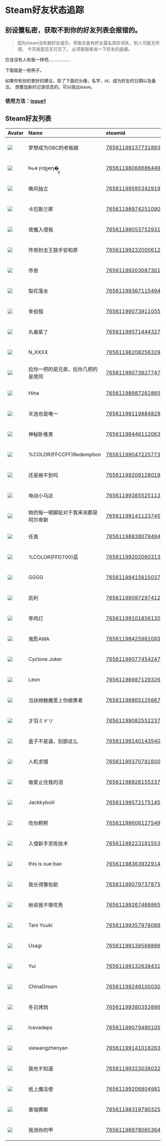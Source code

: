 # Steam好友状态追踪
## 别设置私密，获取不到你的好友列表会报错的。

> 因为steam没有删好友提示，导致总是有好友莫名其妙消失，别人可能无所谓，
> 今天我是忍无可忍了。 必须狠狠查询一下好友的底细。

应该没有人和我一样吧………………

下面就是一些例子。

如果你有别的更好的建议，除了下面的头像，名字，id，成为好友的日期以及备注。 想要加新的记录信息的，可以提出issue。

### 使用方法：[issue1](https://github.com/systemannounce/SteamFriends/issues/1)



## Steam好友列表

| Avatar                                                                            | Name                     | steamid                                                                     | is_friend   | BFD                 | removed_time        | Remark   |
|:----------------------------------------------------------------------------------|:-------------------------|:----------------------------------------------------------------------------|:------------|:--------------------|:--------------------|:---------|
| ![](https://avatars.steamstatic.com/947ac7706a951e71e2589fbb30e0d09c5f4c02cf.jpg) | 梦想成为GBC的老板娘              | [76561199137731893](https://steamcommunity.com/profiles/76561199137731893/) | ❌           | 2023-02-15 07:17:10 | 2025-07-19 08:43:00 |          |
| ![](https://avatars.steamstatic.com/700657035d302729e018afa2e4f223393aa972c1.jpg) | ƚԋҽ ϝαʅʅҽɳ�̤̰̺̹̤         | [76561198068686449](https://steamcommunity.com/profiles/76561198068686449/) | ❌           | 2023-02-12 13:06:01 | 2025-05-13 08:40:42 |          |
| ![](https://avatars.steamstatic.com/ab2aa364f6b9464e3606fe2a19f3c14750b2491f.jpg) | 晚风独立                     | [76561199595342919](https://steamcommunity.com/profiles/76561199595342919/) | ✅           | 2024-09-13 07:48:18 |                     |          |
| ![](https://avatars.steamstatic.com/71e9ac49ad27f5610a07c13534da7fcda4842a64.jpg) | 卡厄斯兰那                    | [76561198974251090](https://steamcommunity.com/profiles/76561198974251090/) | ✅           | 2023-02-11 15:01:59 |                     |          |
| ![](https://avatars.steamstatic.com/1be717cb4906f970c884966a42568364ea6e5d97.jpg) | 夜魔入侵我                    | [76561199053752931](https://steamcommunity.com/profiles/76561199053752931/) | ✅           | 2022-11-22 04:55:31 |                     |          |
| ![](https://avatars.steamstatic.com/22ed9426db0b01abdb5c8bdaed3966ad47591518.jpg) | 传奇肘击王鼓手安和昴               | [76561199232000612](https://steamcommunity.com/profiles/76561199232000612/) | ✅           | 2023-03-30 04:49:54 |                     |          |
| ![](https://avatars.steamstatic.com/fa25e4e3159e7440d4a744f5d2760b40b8e4e7c9.jpg) | 传奇                       | [76561199203087301](https://steamcommunity.com/profiles/76561199203087301/) | ✅           | 2022-08-14 02:10:59 |                     |          |
| ![](https://avatars.steamstatic.com/ff6623630cb51be1c2402362ad2c9da6e75f9124.jpg) | 梨花落水                     | [76561199367115494](https://steamcommunity.com/profiles/76561199367115494/) | ✅           | 2022-12-05 03:35:40 |                     |          |
| ![](https://avatars.steamstatic.com/8f6916be3dcc60a0c3e9391276bce389a138b83a.jpg) | 季伯殂                      | [76561199073911055](https://steamcommunity.com/profiles/76561199073911055/) | ✅           | 2023-02-01 12:14:04 |                     |          |
| ![](https://avatars.steamstatic.com/36c3d8e8ce5f3fbac7d0a590fd7b91b6159d8710.jpg) | 丸毒紫了                     | [76561199571444327](https://steamcommunity.com/profiles/76561199571444327/) | ✅           | 2024-04-04 05:50:33 |                     |          |
| ![](https://avatars.steamstatic.com/f999eded11dd78ede928fb38d48228a84c1ac6a0.jpg) | N_XXXX                   | [76561198208256329](https://steamcommunity.com/profiles/76561198208256329/) | ✅           | 2022-12-05 02:48:56 |                     |          |
| ![](https://avatars.steamstatic.com/847db8f53cceed262c91474d9ea183fe3c4a558a.jpg) | 拉你一把的是兄弟，拉你几把的是男同        | [76561199073827747](https://steamcommunity.com/profiles/76561199073827747/) | ✅           | 2023-01-08 06:13:34 |                     |          |
| ![](https://avatars.steamstatic.com/86be18537721e8d9100cb8968ef8e2f069d9dab1.jpg) | Hina                     | [76561198987262865](https://steamcommunity.com/profiles/76561198987262865/) | ✅           | 2023-08-29 13:04:02 |                     |          |
| ![](https://avatars.steamstatic.com/f41e0a3a169612e4460a9decd7202c6ce1fa5172.jpg) | 天选也是唯一                   | [76561199119884829](https://steamcommunity.com/profiles/76561199119884829/) | ✅           | 2023-01-29 08:01:40 |                     |          |
| ![](https://avatars.steamstatic.com/2ace8179e8744b319eec0fd288ae501eb03e7b22.jpg) | 神秘卧推男                    | [76561198446112063](https://steamcommunity.com/profiles/76561198446112063/) | ✅           | 2022-09-06 01:18:32 |                     |          |
| ![](https://avatars.steamstatic.com/257c69336e594859bf439dc9d962522de7f306b6.jpg) | %COLOR(FFCCFF)Redemption | [76561199047225773](https://steamcommunity.com/profiles/76561199047225773/) | ✅           | 2023-12-17 12:29:47 |                     |          |
| ![](https://avatars.steamstatic.com/edea68afd57a75255af47916521ba7b4bd0174c1.jpg) | 还是做不到吗                   | [76561199209128019](https://steamcommunity.com/profiles/76561199209128019/) | ✅           | 2023-01-16 06:58:06 |                     |          |
| ![](https://avatars.steamstatic.com/7abb591fb71f8ae361bc0efb38f750d483f67ee0.jpg) | 电动小马达                    | [76561199385525113](https://steamcommunity.com/profiles/76561199385525113/) | ✅           | 2022-09-16 02:00:39 |                     |          |
| ![](https://avatars.steamstatic.com/50767cea96889a121066ed45c098873cb258f8f3.jpg) | 她的每一根脚趾对于我来说都是阿尔卑斯       | [76561199141123745](https://steamcommunity.com/profiles/76561199141123745/) | ✅           | 2022-08-11 12:51:36 |                     |          |
| ![](https://avatars.steamstatic.com/b70eecb2e98fb9626fd4aa71273c60e2ca5b8f4d.jpg) | 任真                       | [76561198838078494](https://steamcommunity.com/profiles/76561198838078494/) | ✅           | 2022-09-18 14:22:18 |                     |          |
| ![](https://avatars.steamstatic.com/3347685d5b0ffdf9fb2eacdabdcfe12d672d3294.jpg) | %COLOR(FFD700)蓝          | [76561199202060313](https://steamcommunity.com/profiles/76561199202060313/) | ✅           | 2023-01-23 04:17:55 |                     |          |
| ![](https://avatars.steamstatic.com/c35abdb07e1eff37f1a85052599705de2566b512.jpg) | GGGG                     | [76561199415615037](https://steamcommunity.com/profiles/76561199415615037/) | ✅           | 2023-04-23 05:10:24 |                     |          |
| ![](https://avatars.steamstatic.com/f2eca8d585fdc2d0d5e7abd8c22437506a89642c.jpg) | 凯利                       | [76561199097297412](https://steamcommunity.com/profiles/76561199097297412/) | ✅           | 2022-08-09 08:11:03 |                     |          |
| ![](https://avatars.steamstatic.com/14c94ace391b90e2c5c3e07e44f518f25a3d4376.jpg) | 李鸡灯                      | [76561199101856130](https://steamcommunity.com/profiles/76561199101856130/) | ✅           | 2022-10-25 09:41:34 |                     |          |
| ![](https://avatars.steamstatic.com/7f2dcec80351c179a476366aca0ebc8fa3297dc7.jpg) | 鬼影AWA                    | [76561198425961093](https://steamcommunity.com/profiles/76561198425961093/) | ✅           | 2023-04-16 04:18:44 |                     |          |
| ![](https://avatars.steamstatic.com/9945406f240ea1a932bb64e71240e7cc0188d0c6.jpg) | Cyclone Joker            | [76561199077454247](https://steamcommunity.com/profiles/76561199077454247/) | ✅           | 2022-08-11 01:47:01 |                     |          |
| ![](https://avatars.steamstatic.com/2db22abf8a10ab16936c41bd21a1dd8d9f3492ec.jpg) | Leon                     | [76561198987129326](https://steamcommunity.com/profiles/76561198987129326/) | ✅           | 2022-08-14 11:54:35 |                     |          |
| ![](https://avatars.steamstatic.com/97e4ec4ccfd6b3651b47f729ac8ca98445996e3e.jpg) | 当扶她魅魔爱上伪娘勇者              | [76561198865125667](https://steamcommunity.com/profiles/76561198865125667/) | ✅           | 2023-03-21 12:49:02 |                     |          |
| ![](https://avatars.steamstatic.com/a03f53578b11a96f4187327e7e51b01cd0b0a5ef.jpg) | 才羽ミドリ                    | [76561199082552237](https://steamcommunity.com/profiles/76561199082552237/) | ✅           | 2022-08-28 08:20:00 |                     |          |
| ![](https://avatars.steamstatic.com/8679223944789b74335d2b34064737f6c881aac8.jpg) | 盒子不是逼，别舔这么               | [76561199140143540](https://steamcommunity.com/profiles/76561199140143540/) | ✅           | 2023-03-26 09:51:04 |                     |          |
| ![](https://avatars.steamstatic.com/8979ac0f0808a404de01cf938aa3768f3973c291.jpg) | 人机求猎                     | [76561199370781600](https://steamcommunity.com/profiles/76561199370781600/) | ✅           | 2023-09-22 03:46:12 |                     |          |
| ![](https://avatars.steamstatic.com/67eec07f9a63b172b893b35a35c9f3cd60de46f7.jpg) | 做爱止住我的泪                  | [76561198826155237](https://steamcommunity.com/profiles/76561198826155237/) | ✅           | 2022-12-13 10:19:36 |                     |          |
| ![](https://avatars.steamstatic.com/fef49e7fa7e1997310d705b2a6158ff8dc1cdfeb.jpg) | Jackkyboiii              | [76561199572175145](https://steamcommunity.com/profiles/76561199572175145/) | ✅           | 2024-07-02 07:33:12 |                     |          |
| ![](https://avatars.steamstatic.com/9b2a4e89d8e864dd84322731ac3a10c60a2cb3da.jpg) | 吃你粑粑                     | [76561199606127549](https://steamcommunity.com/profiles/76561199606127549/) | ✅           | 2024-04-09 13:00:13 |                     |          |
| ![](https://avatars.steamstatic.com/148ff422f2245ab66abfeabf3f7506861d6b703b.jpg) | 入侵新手苦练技术                 | [76561199223181553](https://steamcommunity.com/profiles/76561199223181553/) | ✅           | 2022-12-29 02:32:02 |                     |          |
| ![](https://avatars.steamstatic.com/90f62776361be675c6fc4690ce6a7532b1c5b59d.jpg) | this is xue bao          | [76561198363932914](https://steamcommunity.com/profiles/76561198363932914/) | ✅           | 2022-08-13 08:04:03 |                     |          |
| ![](https://avatars.steamstatic.com/8cf7fd2e0e1b5ecddc200ebe10b33f203437a6f2.jpg) | 我长得像佐助                   | [76561199079737875](https://steamcommunity.com/profiles/76561199079737875/) | ✅           | 2023-04-29 02:12:46 |                     |          |
| ![](https://avatars.steamstatic.com/b2c0f6ee35e24dd0c577dfc3d873ea005e0da8c2.jpg) | 她说我不够优秀                  | [76561199267468865](https://steamcommunity.com/profiles/76561199267468865/) | ✅           | 2022-08-11 10:47:35 |                     |          |
| ![](https://avatars.steamstatic.com/bc8723e1df176b71fa5d9679a7887f6917c80999.jpg) | Tani Yuuki               | [76561199357978089](https://steamcommunity.com/profiles/76561199357978089/) | ✅           | 2023-03-29 09:21:26 |                     |          |
| ![](https://avatars.steamstatic.com/ec88b87894e75eaf15c462e2c529e7bf8434277a.jpg) | Usagi                    | [76561199139568886](https://steamcommunity.com/profiles/76561199139568886/) | ✅           | 2022-12-05 10:11:37 |                     |          |
| ![](https://avatars.steamstatic.com/2da4a5b78205cc064d8766e75a0c265f3f9eb687.jpg) | Yui                      | [76561199132638431](https://steamcommunity.com/profiles/76561199132638431/) | ✅           | 2022-08-13 11:42:43 |                     |          |
| ![](https://avatars.steamstatic.com/a986dc84063fb5bcf19da3cd6dd4f27b85fe4396.jpg) | ChinaDream               | [76561199249100030](https://steamcommunity.com/profiles/76561199249100030/) | ✅           | 2022-08-15 12:11:19 |                     |          |
| ![](https://avatars.steamstatic.com/02cff36fe1eebfef9fb8afdd588eb7f53fd1325a.jpg) | 冬日烤鸩                     | [76561199380353886](https://steamcommunity.com/profiles/76561199380353886/) | ✅           | 2023-07-04 00:32:49 |                     |          |
| ![](https://avatars.steamstatic.com/557e032e8fc82d8b6d5526226830dcb275a32d50.jpg) | Icevadeps                | [76561199079490105](https://steamcommunity.com/profiles/76561199079490105/) | ✅           | 2023-08-27 13:38:18 |                     |          |
| ![](https://avatars.steamstatic.com/a0059299f64640eb86a07b27c111f2eef0984c22.jpg) | xiewangzhenyan           | [76561199141018263](https://steamcommunity.com/profiles/76561199141018263/) | ✅           | 2022-09-07 12:02:58 |                     |          |
| ![](https://avatars.steamstatic.com/36498a701e354704f19496b2b5c91c6850f46ac9.jpg) | 我也不知道                    | [76561199323038032](https://steamcommunity.com/profiles/76561199323038032/) | ✅           | 2024-04-02 12:03:51 |                     |          |
| ![](https://avatars.steamstatic.com/837670e6c17c3074b4335c6f311ad95ab099bf9e.jpg) | 纸上魔法使                    | [76561199206804981](https://steamcommunity.com/profiles/76561199206804981/) | ✅           | 2023-01-29 13:46:19 |                     |          |
| ![](https://avatars.steamstatic.com/9a5baff0296167ad61dbc70754e846c0e65ad385.jpg) | 普瑞赛斯                     | [76561198319790325](https://steamcommunity.com/profiles/76561198319790325/) | ✅           | 2023-06-18 14:08:52 |                     |          |
| ![](https://avatars.steamstatic.com/5a00f653293901edfc2126243cea5882664dad39.jpg) | 我测你的甲                    | [76561198978065364](https://steamcommunity.com/profiles/76561198978065364/) | ✅           | 2022-08-09 09:49:36 |                     |          |